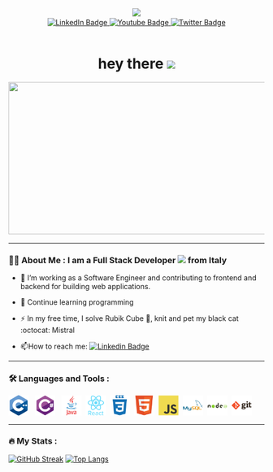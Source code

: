 

<!--
### Hi there 👋
**annadema/annadema** is a ✨ _special_ ✨ repository because its `README.md` (this file) appears on your GitHub profile.

Here are some ideas to get you started:

- 🔭 I’m currently working on ...
- 🌱 I’m currently learning ...
- 👯 I’m looking to collaborate on ...
- 🤔 I’m looking for help with ...
- 💬 Ask me about ...
- 📫 How to reach me: ...
- 😄 Pronouns: ...
- ⚡ Fun fact: ...
-->


<!-- header  -->
<!-- social badges  -->

<div id="header" align="center">
  <img src="https://media.giphy.com/media/WUlplcMpOCEmTGBtBW/giphy.gif" width="200"/>  
  <div id="badges">
  <a href="https://www.linkedin.com/in/annamaria-de-martino-3a76a225/">
    <img src="https://img.shields.io/badge/LinkedIn-blueviolet?style=plastic&logo=linkedin&logoColor=white" alt="LinkedIn Badge"/>
  </a>    
  <a href="https://www.instagram.com/annadema2/">
    <img src="https://img.shields.io/badge/Instagram-pink?style=plastic&logo=instagram&logoColor=white" alt="Youtube Badge"/>
  </a>    
  <a href="https://twitter.com/annadema2">
    <img src="https://img.shields.io/badge/Twitter-cyan?style=plastice&logo=twitter&logoColor=white" alt="Twitter Badge"/>
  </a>
</div>
  
  
  
<img src="https://komarev.com/ghpvc/?username=annadema&style=flat-square&color=blue" alt=""/>
<h1>
  hey there
  <img src="https://media.giphy.com/media/hvRJCLFzcasrR4ia7z/giphy.gif"  width="30px"/>
</h1>
  
</div>

<div align="center">
  <img src="https://media.giphy.com/media/v1.Y2lkPTc5MGI3NjExOGMwNWIxOGE2NDQ2NDk1MzA0ZjhiYjg0MTJlMTIwNGJhZGVlMzFmOCZlcD12MV9pbnRlcm5hbF9naWZzX2dpZklkJmN0PWc/L8K62iTDkzGX6/giphy.gif" width="600" height="300"/>
</div>

---

### :woman_technologist: About Me : I am a Full Stack Developer <img src="https://media.giphy.com/media/LaVp0AyqR5bGsC5Cbm/giphy.gif" width="30"> from Italy 

- :telescope: I’m working as a Software Engineer and contributing to frontend and backend for building web applications.

- :seedling: Continue learning programming 

- :zap: In my free time, I solve Rubik Cube 🎲, knit and pet my black cat :octocat: Mistral

- :mailbox:How to reach me: [![Linkedin Badge](https://img.shields.io/badge/-annadema-blueviolet?style=plastic&logo=Linkedin&logoColor=white)](https://www.linkedin.com/in/annamaria-de-martino-3a76a225/)

---

### :hammer_and_wrench: Languages and Tools :
<div>
  <img src="https://github.com/devicons/devicon/blob/master/icons/cplusplus/cplusplus-original.svg" title="C++" alt="C++" width="40" height="40"/> &nbsp;
  <img src="https://github.com/devicons/devicon/blob/master/icons/csharp/csharp-original.svg" title="C#" alt="C#" width="40" height="40"/> &nbsp;
  <img src="https://github.com/devicons/devicon/blob/master/icons/java/java-original-wordmark.svg" title="Java" alt="Java" width="40" height="40"/>&nbsp;  
  <img src="https://github.com/devicons/devicon/blob/master/icons/react/react-original-wordmark.svg" title="React" alt="React" width="40" height="40"/>&nbsp;
  <img src="https://github.com/devicons/devicon/blob/master/icons/css3/css3-plain-wordmark.svg"  title="CSS3" alt="CSS" width="40" height="40"/>&nbsp;
  <img src="https://github.com/devicons/devicon/blob/master/icons/html5/html5-original.svg" title="HTML5" alt="HTML" width="40" height="40"/>&nbsp;
  <img src="https://github.com/devicons/devicon/blob/master/icons/javascript/javascript-original.svg" title="JavaScript" alt="JavaScript" width="40" height="40"/>&nbsp;
  <img src="https://github.com/devicons/devicon/blob/master/icons/mysql/mysql-original-wordmark.svg" title="MySQL"  alt="MySQL" width="40" height="40"/>&nbsp;
  <img src="https://github.com/devicons/devicon/blob/master/icons/nodejs/nodejs-original-wordmark.svg" title="NodeJS" alt="NodeJS" width="40" height="40"/>&nbsp;
  <img src="https://github.com/devicons/devicon/blob/master/icons/git/git-original-wordmark.svg" title="Git" alt="Git" width="40" height="40"/> &nbsp;
 </div>

---

### :fire: My Stats :

[![GitHub Streak](https://streak-stats.demolab.com?user=annadema&theme=tokyonight-duo&locale=it)](https://git.io/streak-stats)
[![Top Langs](https://github-readme-stats.vercel.app/api/top-langs/?username=annadema&layout=compact&theme=vision-friendly-dark)](https://github.com/anuraghazra/github-readme-stats)

